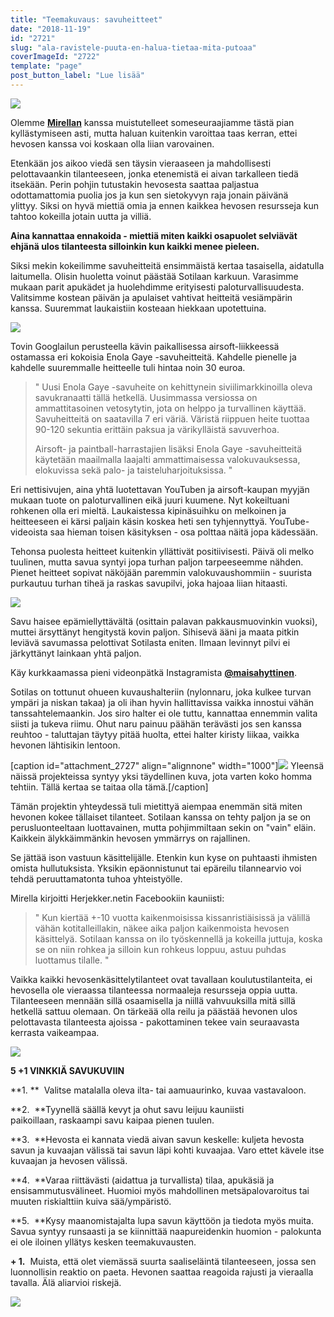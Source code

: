 ```yaml
---
title: "Teemakuvaus: savuheitteet"
date: "2018-11-19"
id: "2721"
slug: "ala-ravistele-puuta-en-halua-tietaa-mita-putoaa"
coverImageId: "2722"
template: "page"
post_button_label: "Lue lisää"
---
```


![](images/unknown-soldier-10.jpg)

Olemme [**Mirellan**](https://hertjekker.otukset.fi/kuvat/) kanssa muistutelleet someseuraajiamme tästä pian kyllästymiseen asti, mutta haluan kuitenkin varoittaa taas kerran, ettei hevosen kanssa voi koskaan olla liian varovainen.

Etenkään jos aikoo viedä sen täysin vieraaseen ja mahdollisesti pelottavaankin tilanteeseen, jonka etenemistä ei aivan tarkalleen tiedä itsekään. Perin pohjin tutustakin hevosesta saattaa paljastua odottamattomia puolia jos ja kun sen sietokyvyn raja jonain päivänä ylittyy. Siksi on hyvä miettiä omia ja ennen kaikkea hevosen resursseja kun tahtoo kokeilla jotain uutta ja villiä.

**Aina kannattaa ennakoida - miettiä miten kaikki osapuolet selviävät ehjänä ulos tilanteesta silloinkin kun kaikki menee pieleen.**

Siksi mekin kokeilimme savuheitteitä ensimmäistä kertaa tasaisella, aidatulla laitumella. Olisin huoletta voinut päästää Sotilaan karkuun. Varasimme mukaan parit apukädet ja huolehdimme erityisesti paloturvallisuudesta. Valitsimme kostean päivän ja apulaiset vahtivat heitteitä vesiämpärin kanssa. Suuremmat laukaistiin kosteaan hiekkaan upotettuina.

![](images/unknown-soldier-40-Edit.jpg)

Tovin Googlailun perusteella kävin paikallisessa airsoft-liikkeessä ostamassa eri kokoisia Enola Gaye -savuheitteitä. Kahdelle pienelle ja kahdelle suuremmalle heitteelle tuli hintaa noin 30 euroa.

> " Uusi Enola Gaye -savuheite on kehittynein siviilimarkkinoilla oleva savukranaatti tällä hetkellä. Uusimmassa versiossa on ammattitasoinen vetosytytin, jota on helppo ja turvallinen käyttää. Savuheitteitä on saatavilla 7 eri väriä. Väristä riippuen heite tuottaa 90-120 sekuntia erittäin paksua ja värikylläistä savuverhoa.
> 
> Airsoft- ja paintball-harrastajien lisäksi Enola Gaye -savuheitteitä käytetään maailmalla laajalti ammattimaisessa valokuvauksessa, elokuvissa sekä palo- ja taisteluharjoituksissa. "

Eri nettisivujen, aina yhtä luotettavan YouTuben ja airsoft-kaupan myyjän mukaan tuote on paloturvallinen eikä juuri kuumene. Nyt kokeiltuani rohkenen olla eri mieltä. Laukaistessa kipinäsuihku on melkoinen ja heitteeseen ei kärsi paljain käsin koskea heti sen tyhjennyttyä. YouTube-videoista saa hieman toisen käsityksen - osa polttaa näitä jopa kädessään.

Tehonsa puolesta heitteet kuitenkin yllättivät positiivisesti. Päivä oli melko tuulinen, mutta savua syntyi jopa turhan paljon tarpeeseemme nähden. Pienet heitteet sopivat näköjään paremmin valokuvaushommiin - suurista purkautuu turhan tiheä ja raskas savupilvi, joka hajoaa liian hitaasti.

![](images/unknown-soldier-145-Edit.jpg)

Savu haisee epämiellyttävältä (osittain palavan pakkausmuovinkin vuoksi), muttei ärsyttänyt hengitystä kovin paljon. Sihisevä ääni ja maata pitkin leviävä savumassa pelottivat Sotilasta eniten. Ilmaan levinnyt pilvi ei järkyttänyt lainkaan yhtä paljon.

Käy kurkkaamassa pieni videonpätkä Instagramista [**@maisahyttinen**](https://www.instagram.com/maisahyttinen/).

Sotilas on tottunut ohueen kuvaushalteriin (nylonnaru, joka kulkee turvan ympäri ja niskan takaa) ja oli ihan hyvin hallittavissa vaikka innostui vähän tanssahtelemaankin. Jos siro halter ei ole tuttu, kannattaa ennemmin valita siisti ja tukeva riimu. Ohut naru painuu päähän terävästi jos sen kanssa reuhtoo - taluttajan täytyy pitää huolta, ettei halter kiristy liikaa, vaikka hevonen lähtisikin lentoon.

\[caption id="attachment\_2727" align="alignnone" width="1000"\]![](images/unknown-soldier-111-Edit-2.jpg) Yleensä näissä projekteissa syntyy yksi täydellinen kuva, jota varten koko homma tehtiin. Tällä kertaa se taitaa olla tämä.\[/caption\]

Tämän projektin yhteydessä tuli mietittyä aiempaa enemmän sitä miten hevonen kokee tällaiset tilanteet. Sotilaan kanssa on tehty paljon ja se on perusluonteeltaan luottavainen, mutta pohjimmiltaan sekin on "vain" eläin. Kaikkein älykkäimmänkin hevosen ymmärrys on rajallinen.

Se jättää ison vastuun käsittelijälle. Etenkin kun kyse on puhtaasti ihmisten omista hullutuksista. Yksikin epäonnistunut tai epäreilu tilannearvio voi tehdä peruuttamatonta tuhoa yhteistyölle.

Mirella kirjoitti Herjekker.netin Facebookiin kauniisti:

> " Kun kiertää +-10 vuotta kaikenmoisissa kissanristiäisissä ja välillä vähän kotitalleillakin, näkee aika paljon kaikenmoista hevosen käsittelyä. Sotilaan kanssa on ilo työskennellä ja kokeilla juttuja, koska se on niin rohkea ja silloin kun rohkeus loppuu, astuu puhdas luottamus tilalle. "

Vaikka kaikki hevosenkäsittelytilanteet ovat tavallaan koulutustilanteita, ei hevosella ole vieraassa tilanteessa normaaleja resursseja oppia uutta. Tilanteeseen mennään sillä osaamisella ja niillä vahvuuksilla mitä sillä hetkellä sattuu olemaan. On tärkeää olla reilu ja päästää hevonen ulos pelottavasta tilanteesta ajoissa - pakottaminen tekee vain seuraavasta kerrasta vaikeampaa.

![](images/unknown-soldier-15.jpg)

**5 +1 VINKKIÄ SAVUKUVIIN**

**1. **  Valitse matalalla oleva ilta- tai aamuaurinko, kuvaa vastavaloon.

**2\.  **Tyynellä säällä kevyt ja ohut savu leijuu kauniisti paikoillaan, raskaampi savu kaipaa pienen tuulen.

**3\.  **Hevosta ei kannata viedä aivan savun keskelle: kuljeta hevosta savun ja kuvaajan välissä tai savun läpi kohti kuvaajaa. Varo ettet kävele itse kuvaajan ja hevosen välissä.

**4\.  **Varaa riittävästi (aidattua ja turvallista) tilaa, apukäsiä ja ensisammutusvälineet. Huomioi myös mahdollinen metsäpalovaroitus tai muuten riskialttiin kuiva sää/ympäristö.

**5\.  **Kysy maanomistajalta lupa savun käyttöön ja tiedota myös muita. Savua syntyy runsaasti ja se kiinnittää naapureidenkin huomion - palokunta ei ole iloinen yllätys kesken teemakuvausten.

**\+ 1.**  Muista, että olet viemässä suurta saaliseläintä tilanteeseen, jossa sen luonnollisin reaktio on paeta. Hevonen saattaa reagoida rajusti ja vieraalla tavalla. Älä aliarvioi riskejä.

![](images/unknown-soldier-152-Edit.jpg)
